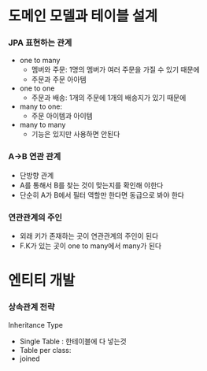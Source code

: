 # 도메인 모델과 테이블 설계
### JPA 표현하는 관계
- one to many
   - 멤버와 주문: 1명의 멤버가 여러 주문을 가질 수 있기 때문에
   - 주문과 주문 아아템
- one to one
   - 주문과 배송: 1개의 주문에 1개의 배송지가 있기 때문에
- many to one: 
   - 주문 아이템과 아이템
- many to many
   - 기능은 있지만 사용하면 안된다

### A->B 연관 관계
- 단방향 관계
- A를 통해서 B를 찾는 것이 맞는지를 확인해 야한다
- 단순히 A가 B에서 필터 역할만 한다면 동급으로 봐야 한다

### 연관관계의 주인
- 외래 키가 존재하는 곳이 연관관계의 주인이 된다
- F.K가 있는 곳이 one to many에서 many가 된다

# 엔티티 개발

### 상속관계 전략
Inheritance Type
- Single Table : 한테이블에 다 넣는것
- Table per class: 
- joined
